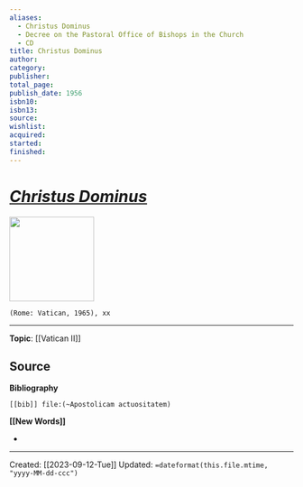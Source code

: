 ```yaml
---
aliases:
  - Christus Dominus
  - Decree on the Pastoral Office of Bishops in the Church
  - CD
title: Christus Dominus
author: 
category: 
publisher: 
total_page: 
publish_date: 1956
isbn10: 
isbn13: 
source: 
wishlist: 
acquired: 
started: 
finished:
---
```

# *[Christus Dominus](https://www.vatican.va/archive/hist_councils/ii_vatican_council/documents/vat-ii_decree_19651028_christus-dominus_en.html)*

<img src="{{coverUrl}}" width=150>

`(Rome: Vatican, 1965), xx`



--- 
**Topic**: [[Vatican II]]

**Source**
- 

**Bibliography**

```query
[[bib]] file:(~Apostolicam actuositatem)
```
 

**[[New Words]]**

- 

---
Created: [[2023-09-12-Tue]]
Updated: `=dateformat(this.file.mtime, "yyyy-MM-dd-ccc")`
